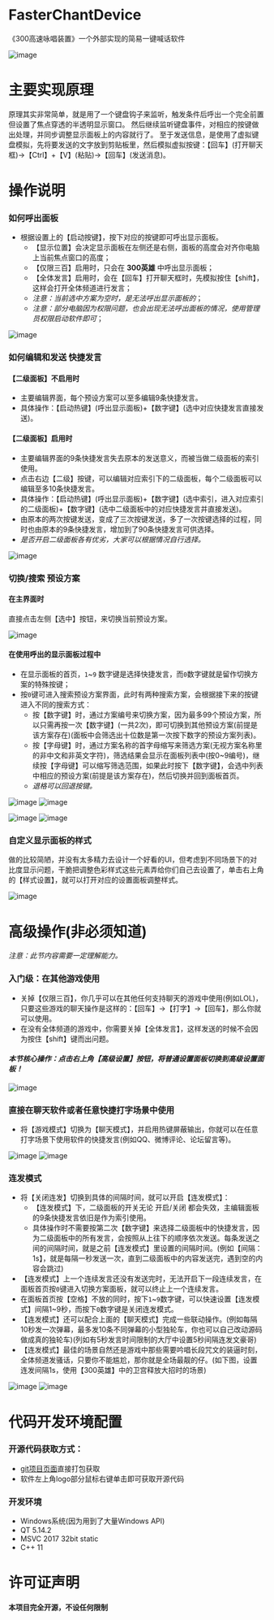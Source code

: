 # FasterChantDevice
《300高速咏唱装置》一个外部实现的简易一键喊话软件

![image](https://user-images.githubusercontent.com/111073265/184226513-2c329eae-fcf2-4e29-b9ba-57967952aaa5.png)

# 主要实现原理
原理其实非常简单，就是用了一个键盘钩子来监听，触发条件后呼出一个完全前置但设置了焦点穿透的半透明显示窗口。
然后继续监听键盘事件，对相应的按键做出处理，并同步调整显示面板上的内容就行了。
至于发送信息，是使用了虚拟键盘模拟，先将要发送的文字放到剪贴板里，然后模拟虚拟按键：【回车】(打开聊天框)->【Ctrl】+【V】(粘贴)->【回车】(发送消息)。

# 操作说明
### 如何呼出面板
- 根据设置上的【启动按键】，按下对应的按键即可呼出显示面板。
  - 【显示位置】会决定显示面板在左侧还是右侧，面板的高度会对齐你电脑上当前焦点窗口的高度；
  - 【仅限三百】启用时，只会在 **300英雄** 中呼出显示面板；
  - 【全体发言】启用时，会在【回车】打开聊天框时，先模拟按住【shift】，这样会打开全体频道进行发言；
  - *注意：当前选中方案为空时，是无法呼出显示面板的*；
  - *注意：部分电脑因为权限问题，也会出现无法呼出面板的情况，使用管理员权限启动软件即可*；

![image](https://user-images.githubusercontent.com/111073265/184236803-ed50a09e-870b-4141-bc32-19b7a6a20d31.png)

### 如何编辑和发送 快捷发言

#### 【二级面板】不启用时
- 主要编辑界面，每个预设方案可以至多编辑9条快捷发言。
- 具体操作：【启动热键】(呼出显示面板)+【数字键】(选中对应快捷发言直接发送)。

#### 【二级面板】启用时
- 主要编辑界面的9条快捷发言失去原本的发送意义，而被当做二级面板的索引使用。
- 点击右边【二级】按键，可以编辑对应索引下的二级面板，每个二级面板可以编辑至多10条快捷发言。
- 具体操作：【启动热键】(呼出显示面板)+【数字键】(选中索引，进入对应索引的二级面板)+【数字键】(选中二级面板中的对应快捷发言并直接发送)。
- 由原本的两次按键发送，变成了三次按键发送，多了一次按键选择的过程，同时也由原本的9条快捷发言，增加到了90条快捷发言可供选择。
- *是否开启二级面板各有优劣，大家可以根据情况自行选择。*
  
![image](https://user-images.githubusercontent.com/111073265/184236960-d50b62e9-0d2b-4363-8340-6c451e733b97.png)

### 切换/搜索 预设方案

#### 在主界面时
  直接点击左侧【选中】按钮，来切换当前预设方案。
  
![image](https://user-images.githubusercontent.com/111073265/184240845-a213dd13-17da-4802-9ca6-9eda400e229d.png)

#### 在使用呼出的显示面板过程中
- 在显示面板的首页，`1`~`9` 数字键是选择快捷发言，而`0`数字键就是留作切换方案的特殊按键；
- 按`0`键可进入搜索预设方案界面，此时有两种搜索方案，会根据接下来的按键进入不同的搜索方式：
  - 按【数字键】时，通过方案编号来切换方案，因为最多99个预设方案，所以只需再按一次【数字键】(一共2次)，即可切换到其他预设方案(前提是该方案存在)(面板中会筛选出十位数是第一次按下数字的预设方案列表)。
  - 按【字母键】时，通过方案名称的首字母缩写来筛选方案(无视方案名称里的非中文和非英文字符)，筛选结果会显示在面板列表中(按0~9编号)，继续按【字母键】可以缩写筛选范围，如果此时按下【数字键】，会选中列表中相应的预设方案(前提是该方案存在)，然后切换并回到面板首页。
  - *退格可以回退按键。*

![image](https://user-images.githubusercontent.com/111073265/184244057-edd61a06-fa82-4390-8cde-e289d9b3600e.png)
![image](https://user-images.githubusercontent.com/111073265/184244553-ca3fdadd-d021-4d6f-8871-009e1be547b9.png)

![image](https://user-images.githubusercontent.com/111073265/184244474-f25083d2-7667-4e1e-b9f4-542a47e5bbcf.png)
![image](https://user-images.githubusercontent.com/111073265/184244409-d7c31707-d2a9-4816-a8d7-19b0aa32640c.png)

### 自定义显示面板的样式
  做的比较简陋，并没有太多精力去设计一个好看的UI，但考虑到不同场景下的对比度显示问题，干脆把调整色彩样式这些元素弄给你们自己去设置了，单击右上角的【样式设置】，就可以打开对应的设置面板调整样式。
  
![image](https://user-images.githubusercontent.com/111073265/184245615-16e95731-a5b3-44ae-b6a8-cc66a581e759.png)

# 高级操作(非必须知道)
  *注意：此节内容需要一定理解能力。*

### 入门级：在其他游戏使用
- 关掉【仅限三百】，你几乎可以在其他任何支持聊天的游戏中使用(例如LOL)，只要这些游戏的聊天操作是这样的：【回车】->【打字】->【回车】，那么你就可以使用。
- 在没有全体频道的游戏中，你需要关掉【全体发言】，这样发送的时候不会因为按住【shift】键而出问题。

#### *本节核心操作：点击右上角【高级设置】按钮，将普通设置面板切换到高级设置面板！*
![image](https://user-images.githubusercontent.com/111073265/184247061-afcac79a-5b04-40a0-a59c-898bc2a9db48.png)

### 直接在聊天软件或者任意快捷打字场景中使用
- 将【游戏模式】切换为【聊天模式】，并启用热键屏蔽输出，你就可以在任意打字场景下使用软件的快捷发言(例如QQ、微博评论、论坛留言等)。

![image](https://user-images.githubusercontent.com/111073265/184248289-82b55b7f-27bf-4fe7-bd34-caa21e7180f4.png)
![image](https://user-images.githubusercontent.com/111073265/184248395-d96f9259-db69-4ff5-9845-c50f20af8d87.png)


### 连发模式
- 将【关闭连发】切换到具体的间隔时间，就可以开启【连发模式】：
  - 【连发模式】下，二级面板的开关无论 开启/关闭 都会失效，主编辑面板的9条快捷发言依旧是作为索引使用。
  - 具体操作时不需要按第二次【数字键】来选择二级面板中的快捷发言，因为二级面板中的所有发言，会按照从上往下的顺序依次发送。每条发送之间的间隔时间，就是之前【连发模式】里设置的间隔时间。(例如【间隔：1s】，就是每隔一秒发送一次，直到二级面板中的内容发送完，遇到空的内容会跳过)
- 【连发模式】上一个连续发言还没有发送完时，无法开启下一段连续发言，在面板首页按`0`键进入切换方案面板，就可以终止上一个连续发言。
- 在面板首页按【空格】不放的同时，按下`1`~`9`数字键，可以快速设置【连发模式】间隔1~9秒，而按下`0`数字键是关闭连发模式。
- 【连发模式】还可以配合上面的【聊天模式】完成一些联动操作。(例如每隔10秒发一次弹幕，最多发10条不同弹幕的小型独轮车，你也可以自己改动源码做成真的独轮车)(列如有5秒发言时间限制的大厅中设置5秒间隔连发文豪哥)
- 【连发模式】最佳的场景自然还是游戏中那些需要吟唱长段咒文的装逼时刻，全体频道发骚话，只要你不能尴尬，那你就是全场最靓的仔。(如下图，设置连发间隔1s，使用【300英雄】中的卫宫释放大招时的场景)

![image](https://user-images.githubusercontent.com/111073265/184251392-5f4bbf7a-471c-4085-b826-6bdfd3cda2e5.png)
![image](https://user-images.githubusercontent.com/111073265/184250915-3c870774-cb49-4828-bb5c-e55110f0e3c4.png)

# 代码开发环境配置

### 开源代码获取方式：
- [git项目页面](https://github.com/Anran-233/FasterChantDevice.git)直接打包获取
- 软件左上角logo部分鼠标右键单击即可获取开源代码

### 开发环境
- Windows系统(因为用到了大量Windows API)
- QT 5.14.2
- MSVC 2017 32bit static
- C++ 11

# 许可证声明
#### 本项目完全开源，不设任何限制
